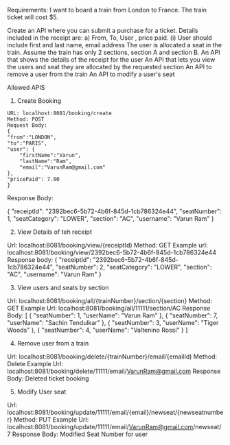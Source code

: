 Requirements:
I want to board a train from London to France. The train ticket will cost $5.

Create an API where you can submit a purchase for a ticket. Details included in the receipt are:
a) From, To, User , price paid.
(i) User should include first and last name, email address
The user is allocated a seat in the train. Assume the train has only 2 sections, section A and section B.
An API that shows the details of the receipt for the user
An API that lets you view the users and seat they are allocated by the requested section
An API to remove a user from the train
An API to modify a user's seat



Allowed APIS

1) Create Booking
```
URL: localhost:8081/booking/create
Method: POST
Request Body: 
{
"from":"LONDON",
"to":"PARIS",
"user": {
    "firstName":"Varun",
    "lastName":"Ram",
    "email":"VarunRam@gmail.com"
},
"pricePaid": 7.00
}
```
Response Body: 

{
    "receiptId": "2392bec6-5b72-4b6f-845d-1cb786324e44",
    "seatNumber": 1,
    "seatCategory": "LOWER",
    "section": "AC",
    "username": "Varun Ram"
}


2) View Details of teh receipt

Url: localhost:8081/booking/view/{receiptId)
Method: GET
Example url: localhost:8081/booking/view/2392bec6-5b72-4b6f-845d-1cb786324e44
Response body:
{
    "receiptId": "2392bec6-5b72-4b6f-845d-1cb786324e44",
    "seatNumber": 2,
    "seatCategory": "LOWER",
    "section": "AC",
    "username": "Varun Ram"
}


3) View users and seats by section

Url: localhost:8081/booking/all/{trainNumber}/section/{section}
Method: GET
Example Url: localhost:8081/booking/all/11111/section/AC
Response Body:
[
    {
        "seatNumber": 1,
        "userName": "Varun Ram"
    },
    {
        "seatNumber": 7,
        "userName": "Sachin Tendulkar"
    },
    {
        "seatNumber": 3,
        "userName": "Tiger Woods"
    },
    {
        "seatNumber": 4,
        "userName": "Valtenino Rossi"
    }
]


4) Remove user from a train

Url: localhost:8081/booking/delete/{trainNumber}/email/{emailId)
Method: Delete
Example Url: localhost:8081/booking/delete/11111/email/VarunRam@gmail.com
Response Body: Deleted ticket booking

5) Modify User seat 

Url: localhost:8081/booking/update/11111/email/{email}/newseat/{newseatnumber}
Method: PUT
Example Url: localhost:8081/booking/update/11111/email/VarunRam@gmail.com/newseat/7
Response Body: Modified Seat Number for user
